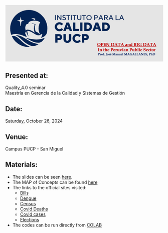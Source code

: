 <center><img src="https://github.com/MagallanesTalks/OpenBigData_atPUCP/blob/main/logo.png?raw=true" width="1000"></center>


## Presented at: 
Quality_4.0 seminar<br>
Maestría en Gerencia de la Calidad y Sistemas de Gestión

## Date:
Saturday, October 26, 2024

## Venue:
Campus PUCP - San Miguel

## Materials:  
* The slides can be seen [here](https://docs.google.com/presentation/d/e/2PACX-1vQEUKxE6k--tXA3V8TGAyD1xbQRnCKquepCWZysXBchCdOS7S3hxdP91bnnp_-HwKzcRcjFA4mEEACX/pub?start=true&loop=false&delayms=3000).
* The MAP of Concepts can be found [here](https://www.mindmeister.com/3480628165/oct-26-2024)
* The links to the official sites visited:
  - [Bills](https://www.congreso.gob.pe/)
  - [Dengue](https://www.datosabiertos.gob.pe/dataset/vigilancia-epidemiol%C3%B3gica-de-dengue)
  - [Census](https://censos2017.inei.gob.pe/redatam/)
  - [Covid Deaths](https://www.datosabiertos.gob.pe/dataset/fallecidos-por-covid-19-ministerio-de-salud-minsa)
  - [Covid cases](https://www.datosabiertos.gob.pe/dataset/casos-positivos-por-covid-19-ministerio-de-salud-minsa)
  - [Elections](https://infogob.jne.gob.pe/) 
* The codes can be run directly from [COLAB](https://drive.google.com/drive/folders/1lT7S30k5timJTzSItk5O7UbygrPr8TqT?usp=sharing)
